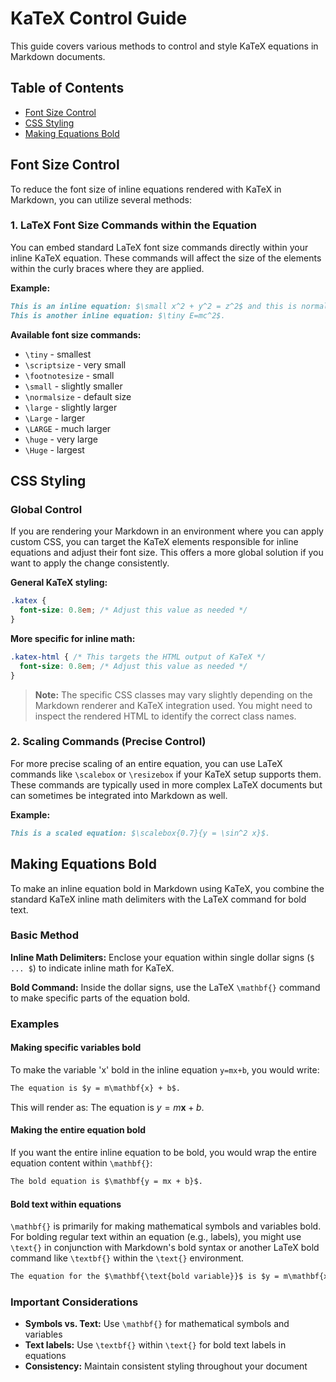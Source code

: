 # KaTeX Control Guide

This guide covers various methods to control and style KaTeX equations in Markdown documents.

## Table of Contents
- [Font Size Control](#font-size-control)
- [CSS Styling](#css-styling)
- [Making Equations Bold](#making-equations-bold)

## Font Size Control

To reduce the font size of inline equations rendered with KaTeX in Markdown, you can utilize several methods:

### 1. LaTeX Font Size Commands within the Equation

You can embed standard LaTeX font size commands directly within your inline KaTeX equation. These commands will affect the size of the elements within the curly braces where they are applied.

**Example:**
```markdown
This is an inline equation: $\small x^2 + y^2 = z^2$ and this is normal text.
This is another inline equation: $\tiny E=mc^2$.
```

**Available font size commands:**
- `\tiny` - smallest
- `\scriptsize` - very small
- `\footnotesize` - small
- `\small` - slightly smaller
- `\normalsize` - default size
- `\large` - slightly larger
- `\Large` - larger
- `\LARGE` - much larger
- `\huge` - very large
- `\Huge` - largest

## CSS Styling

### Global Control

If you are rendering your Markdown in an environment where you can apply custom CSS, you can target the KaTeX elements responsible for inline equations and adjust their font size. This offers a more global solution if you want to apply the change consistently.

**General KaTeX styling:**
```css
.katex {
  font-size: 0.8em; /* Adjust this value as needed */
}
```

**More specific for inline math:**
```css
.katex-html { /* This targets the HTML output of KaTeX */
  font-size: 0.8em; /* Adjust this value as needed */
}
```

> **Note:** The specific CSS classes may vary slightly depending on the Markdown renderer and KaTeX integration used. You might need to inspect the rendered HTML to identify the correct class names.

### 2. Scaling Commands (Precise Control)

For more precise scaling of an entire equation, you can use LaTeX commands like `\scalebox` or `\resizebox` if your KaTeX setup supports them. These commands are typically used in more complex LaTeX documents but can sometimes be integrated into Markdown as well.

**Example:**
```markdown
This is a scaled equation: $\scalebox{0.7}{y = \sin^2 x}$.
```

## Making Equations Bold

To make an inline equation bold in Markdown using KaTeX, you combine the standard KaTeX inline math delimiters with the LaTeX command for bold text.

### Basic Method

**Inline Math Delimiters:** Enclose your equation within single dollar signs (`$ ... $`) to indicate inline math for KaTeX.

**Bold Command:** Inside the dollar signs, use the LaTeX `\mathbf{}` command to make specific parts of the equation bold.

### Examples

#### Making specific variables bold

To make the variable 'x' bold in the inline equation `y=mx+b`, you would write:

```markdown
The equation is $y = m\mathbf{x} + b$.
```

This will render as: The equation is $y=m\mathbf{x}+b$.

#### Making the entire equation bold

If you want the entire inline equation to be bold, you would wrap the entire equation content within `\mathbf{}`:

```markdown
The bold equation is $\mathbf{y = mx + b}$.
```

#### Bold text within equations

`\mathbf{}` is primarily for making mathematical symbols and variables bold. For bolding regular text within an equation (e.g., labels), you might use `\text{}` in conjunction with Markdown's bold syntax or another LaTeX bold command like `\textbf{}` within the `\text{}` environment.

```markdown
The equation for the $\mathbf{\text{bold variable}}$ is $y = m\mathbf{x} + b$.
```

### Important Considerations

- **Symbols vs. Text:** Use `\mathbf{}` for mathematical symbols and variables
- **Text labels:** Use `\textbf{}` within `\text{}` for bold text labels in equations
- **Consistency:** Maintain consistent styling throughout your document